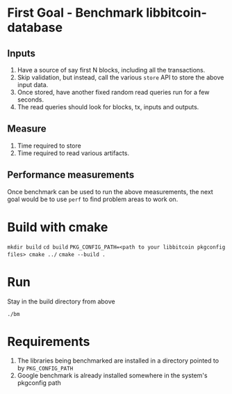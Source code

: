 # First Goal - Benchmark libbitcoin-database

## Inputs

1. Have a source of say first N blocks, including all the transactions.
2. Skip validation, but instead, call the various `store` API to store
   the above input data.
3. Once stored, have another fixed random read queries run for a few
   seconds.
4. The read queries should look for blocks, tx, inputs and outputs.

## Measure

1. Time required to store
2. Time required to read various artifacts.

## Performance measurements

Once benchmark can be used to run the above measurements, the next
goal would be to use `perf` to find problem areas to work on.

# Build with cmake

`mkdir build`
`cd build`
`PKG_CONFIG_PATH=<path to your libbitcoin pkgconfig files> cmake ../`
`cmake --build .`

# Run

Stay in the build directory from above

`./bm`

# Requirements

1. The libraries being benchmarked are installed in a directory
   pointed to by `PKG_CONFIG_PATH`
2. Google benchmark is already installed somewhere in the system's
   pkgconfig path
